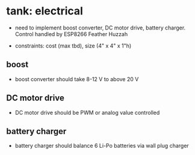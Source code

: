 # tank: electrical
* need to implement boost converter, DC motor drive, battery charger. Control handled by ESP8266 Feather Huzzah

* constraints: cost (max tbd), size (4" x 4" x 1"h)


## boost
* boost converter should take 8-12 V to above 20 V

## DC motor drive
* DC motor drive should be PWM or analog value controlled

## battery charger 
* battery charger should balance 6 Li-Po batteries via wall plug charger